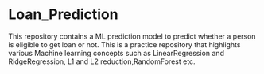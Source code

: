 # Loan_Prediction
This repository contains a ML prediction model to predict whether a person is eligible to get loan or not. This is a practice repository that highlights various Machine learning concepts such as LinearRegression and RidgeRegression, L1 and L2 reduction,RandomForest etc. 
